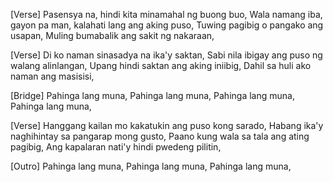 [Verse]
Pasensya na, hindi kita minamahal ng buong buo,
Wala namang iba, gayon pa man, kalahati lang ang aking puso,
Tuwing pagibig o pangako ang usapan,
Muling bumabalik ang sakit ng nakaraan,

[Verse]
Di ko naman sinasadya na ika'y saktan,
Sabi nila ibigay ang puso ng walang alinlangan,
Upang hindi saktan ang aking iniibig,
Dahil sa huli ako naman ang masisisi,

[Bridge]
Pahinga lang muna,
Pahinga lang muna,
Pahinga lang muna,
Pahinga lang muna,

[Verse]
Hanggang kailan mo kakatukin ang puso kong sarado,
Habang ika'y naghihintay sa pangarap mong gusto,
Paano kung wala sa tala ang ating pagibig,
Ang kapalaran nati'y hindi pwedeng pilitin,

[Outro]
Pahinga lang muna,
Pahinga lang muna,
Pahinga lang muna,

